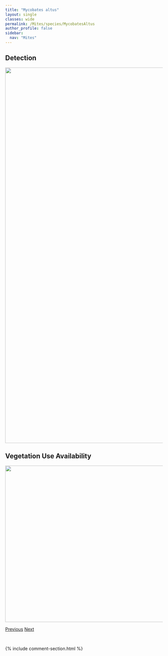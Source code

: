 ```yaml
---
title: "Mycobates altus"
layout: single
classes: wide
permalink: /Mites/species/MycobatesAltus
author_profile: false
sidebar:
  nav: "Mites"
---
```


<h2>Detection</h2>

<a href="https://drive.google.com/uc?export=view&id=1_vzxws4VhhGS7DPD4DGOZjE5IS1eoJ9g">
<img src="https://drive.google.com/uc?export=view&id=1_vzxws4VhhGS7DPD4DGOZjE5IS1eoJ9g" height = "1200" width = "800">
</a>


<h2>Vegetation Use Availability</h2>

<a href="https://drive.google.com/uc?export=view&id=1aX-kVg6b2_gO1jd9dgkiIRkLHf78qo7A">
<img src="https://drive.google.com/uc?export=view&id=1aX-kVg6b2_gO1jd9dgkiIRkLHf78qo7A" height = "500" width = "1000">
</a>


<a href="/DevelopmentWebsite/Mites/species/MultioppiaSp1DEW" class="pagination--pager" title="Multioppia sp. 1 DEW">Previous</a> <a href="/DevelopmentWebsite/Mites/species/MycobatesDryas" class="pagination--pager" title="Mycobates dryas">Next</a>

<p>&nbsp;</p>

{% include comment-section.html %}
